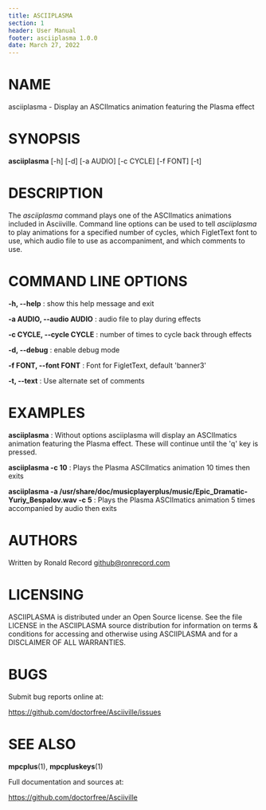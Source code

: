 ```yaml
---
title: ASCIIPLASMA
section: 1
header: User Manual
footer: asciiplasma 1.0.0
date: March 27, 2022
---
```

# NAME
asciiplasma - Display an ASCIImatics animation featuring the Plasma effect

# SYNOPSIS
**asciiplasma** [-h] [-d] [-a AUDIO] [-c CYCLE] [-f FONT] [-t]

# DESCRIPTION
The *asciiplasma* command plays one of the ASCIImatics animations included in
Asciiville. Command line options can be used to tell *asciiplasma* to play
animations for a specified number of cycles, which FigletText font to use,
which audio file to use as accompaniment, and which comments to use.

# COMMAND LINE OPTIONS
**-h, --help**
: show this help message and exit

**-a AUDIO, --audio AUDIO**
: audio file to play during effects

**-c CYCLE, --cycle CYCLE**
: number of times to cycle back through effects

**-d, --debug**
: enable debug mode

**-f FONT, --font FONT**
: Font for FigletText, default 'banner3'

**-t, --text**
: Use alternate set of comments

# EXAMPLES
**asciiplasma**
: Without options asciiplasma will display an ASCIImatics animation featuring the Plasma effect. These will continue until the 'q' key is pressed.

**asciiplasma -c 10**
: Plays the Plasma ASCIImatics animation 10 times then exits 

**asciiplasma -a /usr/share/doc/musicplayerplus/music/Epic_Dramatic-Yuriy_Bespalov.wav -c 5**
: Plays the Plasma ASCIImatics animation 5 times accompanied by audio then exits 

# AUTHORS
Written by Ronald Record github@ronrecord.com

# LICENSING
ASCIIPLASMA is distributed under an Open Source license.
See the file LICENSE in the ASCIIPLASMA source distribution
for information on terms &amp; conditions for accessing and
otherwise using ASCIIPLASMA and for a DISCLAIMER OF ALL WARRANTIES.

# BUGS
Submit bug reports online at:

https://github.com/doctorfree/Asciiville/issues

# SEE ALSO
**mpcplus**(1), **mpcpluskeys**(1)

Full documentation and sources at:

https://github.com/doctorfree/Asciiville

